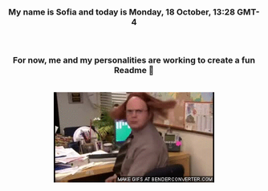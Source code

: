 


<div align="center">
<h3 >My name is Sofia and today is Monday, 18 October, 13:28 GMT-4</h3><br>
<h3 >For now, me and my personalities are working to create a fun Readme 👋
</h3><br>
<img src='img/dwight.gif' alt='working...'/>
</div>
